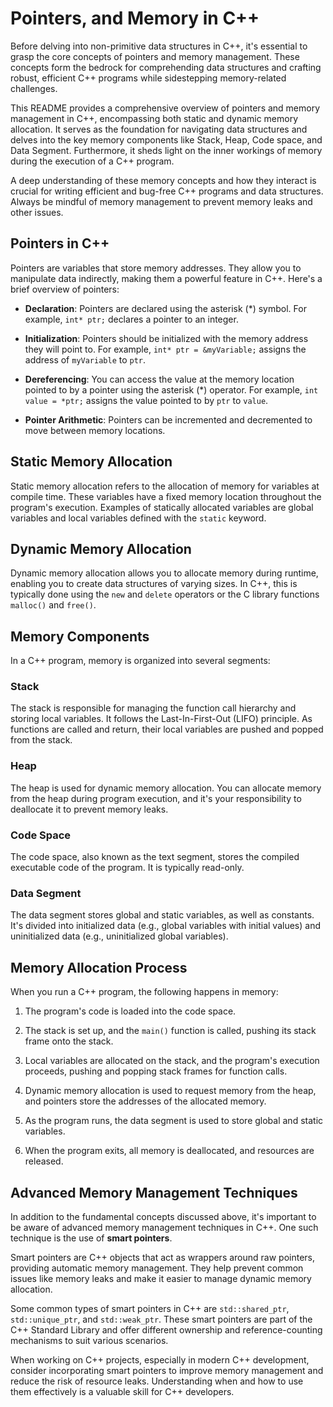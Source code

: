 # Pointers, and Memory in C++

Before delving into non-primitive data structures in C++, it's essential to grasp the core concepts of pointers and memory management. These concepts form the bedrock for comprehending data structures and crafting robust, efficient C++ programs while sidestepping memory-related challenges.

This README provides a comprehensive overview of pointers and memory management in C++, encompassing both static and dynamic memory allocation. It serves as the foundation for navigating data structures and delves into the key memory components like Stack, Heap, Code space, and Data Segment. Furthermore, it sheds light on the inner workings of memory during the execution of a C++ program.

A deep understanding of these memory concepts and how they interact is crucial for writing efficient and bug-free C++ programs and data structures. Always be mindful of memory management to prevent memory leaks and other issues.

## Pointers in C++

Pointers are variables that store memory addresses. They allow you to manipulate data indirectly, making them a powerful feature in C++. Here's a brief overview of pointers:

- **Declaration**: Pointers are declared using the asterisk (*) symbol. For example, `int* ptr;` declares a pointer to an integer.

- **Initialization**: Pointers should be initialized with the memory address they will point to. For example, `int* ptr = &myVariable;` assigns the address of `myVariable` to `ptr`.

- **Dereferencing**: You can access the value at the memory location pointed to by a pointer using the asterisk (*) operator. For example, `int value = *ptr;` assigns the value pointed to by `ptr` to `value`.

- **Pointer Arithmetic**: Pointers can be incremented and decremented to move between memory locations.

## Static Memory Allocation

Static memory allocation refers to the allocation of memory for variables at compile time. These variables have a fixed memory location throughout the program's execution. Examples of statically allocated variables are global variables and local variables defined with the `static` keyword.

## Dynamic Memory Allocation

Dynamic memory allocation allows you to allocate memory during runtime, enabling you to create data structures of varying sizes. In C++, this is typically done using the `new` and `delete` operators or the C library functions `malloc()` and `free()`.

## Memory Components

In a C++ program, memory is organized into several segments:

### Stack

The stack is responsible for managing the function call hierarchy and storing local variables. It follows the Last-In-First-Out (LIFO) principle. As functions are called and return, their local variables are pushed and popped from the stack.

### Heap

The heap is used for dynamic memory allocation. You can allocate memory from the heap during program execution, and it's your responsibility to deallocate it to prevent memory leaks.

### Code Space

The code space, also known as the text segment, stores the compiled executable code of the program. It is typically read-only.

### Data Segment

The data segment stores global and static variables, as well as constants. It's divided into initialized data (e.g., global variables with initial values) and uninitialized data (e.g., uninitialized global variables).

## Memory Allocation Process

When you run a C++ program, the following happens in memory:

1. The program's code is loaded into the code space.

2. The stack is set up, and the `main()` function is called, pushing its stack frame onto the stack.

3. Local variables are allocated on the stack, and the program's execution proceeds, pushing and popping stack frames for function calls.

4. Dynamic memory allocation is used to request memory from the heap, and pointers store the addresses of the allocated memory.

5. As the program runs, the data segment is used to store global and static variables.

6. When the program exits, all memory is deallocated, and resources are released.

## Advanced Memory Management Techniques

In addition to the fundamental concepts discussed above, it's important to be aware of advanced memory management techniques in C++. One such technique is the use of **smart pointers**. 

Smart pointers are C++ objects that act as wrappers around raw pointers, providing automatic memory management. They help prevent common issues like memory leaks and make it easier to manage dynamic memory allocation. 

Some common types of smart pointers in C++ are `std::shared_ptr`, `std::unique_ptr`, and `std::weak_ptr`. These smart pointers are part of the C++ Standard Library and offer different ownership and reference-counting mechanisms to suit various scenarios.

When working on C++ projects, especially in modern C++ development, consider incorporating smart pointers to improve memory management and reduce the risk of resource leaks. Understanding when and how to use them effectively is a valuable skill for C++ developers.